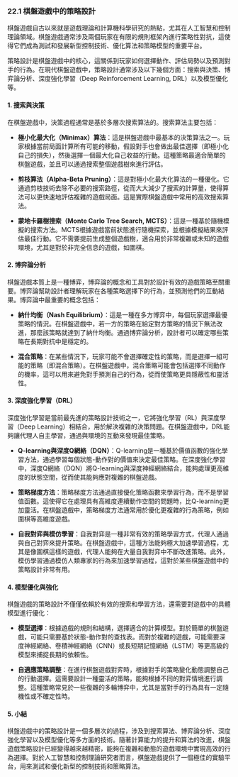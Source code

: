 ### 22.1 棋盤遊戲中的策略設計

棋盤遊戲自古以來就是遊戲理論和計算機科學研究的熱點，尤其在人工智慧和控制理論領域。棋盤遊戲通常涉及兩個玩家在有限的規則框架內進行策略性對抗，這使得它們成為測試和發展新型控制技術、優化算法和策略模型的重要平台。

策略設計是棋盤遊戲中的核心，這關係到玩家如何選擇動作、評估局勢以及預測對手的行為。在現代棋盤遊戲中，策略設計通常涉及以下幾個方面：搜索與決策、博弈論分析、深度強化學習（Deep Reinforcement Learning, DRL）以及模型優化等。

#### 1. 搜索與決策

在棋盤遊戲中，決策過程通常是基於多層次搜索算法的。搜索算法主要包括：

- **極小化最大化（Minimax）算法**：這是棋盤遊戲中最基本的決策算法之一。玩家根據當前局面計算所有可能的移動，假設對手也會做出最佳選擇（即極小化自己的損失），然後選擇一個最大化自己收益的行動。這種策略最適合簡單的棋盤遊戲，並且可以通過搜索整個遊戲樹來進行評估。

- **剪枝算法（Alpha-Beta Pruning）**：這是對極小化最大化算法的一種優化。它通過剪枝技術去除不必要的搜索路徑，從而大大減少了搜索的計算量，使得算法可以更快速地評估複雜的遊戲局面。這是實際棋盤遊戲中常用的高效搜索算法。

- **蒙地卡羅樹搜索（Monte Carlo Tree Search, MCTS）**：這是一種基於隨機模擬的搜索方法。MCTS根據遊戲當前狀態進行隨機探索，並根據模擬結果來評估最佳行動。它不需要提前生成整個遊戲樹，適合用於非常複雜或未知的遊戲環境，尤其是對於非完全信息的遊戲，如圍棋。

#### 2. 博弈論分析

棋盤遊戲本質上是一種博弈，博弈論的概念和工具對於設計有效的遊戲策略至關重要。博弈論幫助設計者理解玩家在各種策略選擇下的行為，並預測他們的互動結果。博弈論中最重要的概念包括：

- **納什均衡（Nash Equilibrium）**：這是一種在多方博弈中，每個玩家選擇最優策略的情況。在棋盤遊戲中，若一方的策略在給定對方策略的情況下無法改進，那麼該策略就達到了納什均衡。通過博弈論分析，設計者可以確定哪些策略在長期對抗中是穩定的。

- **混合策略**：在某些情況下，玩家可能不會選擇確定性的策略，而是選擇一組可能的策略（即混合策略）。在棋盤遊戲中，混合策略可能會包括選擇不同動作的機率，這可以用來避免對手預測自己的行為，從而使策略更具隱蔽性和靈活性。

#### 3. 深度強化學習（DRL）

深度強化學習是當前最先進的策略設計技術之一，它將強化學習（RL）與深度學習（Deep Learning）相結合，用於解決複雜的決策問題。在棋盤遊戲中，DRL能夠讓代理人自主學習，通過與環境的互動來發現最佳策略。

- **Q-learning與深度Q網絡（DQN）**：Q-learning是一種基於價值函數的強化學習方法，通過學習每個狀態-動作對的價值來決定最佳策略。在深度強化學習中，深度Q網絡（DQN）將Q-learning與深度神經網絡結合，能夠處理更高維度的狀態空間，從而使其能夠應對複雜的棋盤遊戲。

- **策略梯度方法**：策略梯度方法通過直接優化策略函數來學習行為，而不是學習值函數。這使得它在處理具有高維度連續動作空間的問題時，比Q-learning更加靈活。在棋盤遊戲中，策略梯度方法通常用於優化更複雜的行為策略，例如圍棋等高維度遊戲。

- **自我對弈與模仿學習**：自我對弈是一種非常有效的策略學習方式，代理人通過與自己對弈來提升策略。在棋盤遊戲中，這種方法能夠極大加速學習過程，尤其是像圍棋這樣的遊戲，代理人能夠在大量自我對弈中不斷改進策略。此外，模仿學習通過模仿人類專家的行為來加速學習過程，這對於某些棋盤遊戲中的策略設計非常有用。

#### 4. 模型優化與強化

棋盤遊戲的策略設計不僅僅依賴於有效的搜索和學習方法，還需要對遊戲中的具體模型進行優化：

- **模型選擇**：根據遊戲的規則和結構，選擇適合的計算模型。對於簡單的棋盤遊戲，可能只需要基於狀態-動作對的查找表。而對於複雜的遊戲，可能需要深度神經網絡、卷積神經網絡（CNN）或長短期記憶網絡（LSTM）等更高級的模型來捕捉長期的依賴性。

- **自適應策略調整**：在進行棋盤遊戲對弈時，根據對手的策略變化動態調整自己的行動選擇。這需要設計一種靈活的策略，能夠根據不同的對弈情境進行調整。這種策略常見於一些復雜的多輪博弈中，尤其是當對手的行為具有一定隨機性或不確定性時。

#### 5. 小結

棋盤遊戲中的策略設計是一個多層次的過程，涉及到搜索算法、博弈論分析、深度強化學習以及模型優化等多方面的技術。隨著計算能力的提升和算法的改進，棋盤遊戲策略設計已經變得越來越精密，能夠在複雜和動態的遊戲環境中實現高效的行為選擇。對於人工智慧和控制理論研究者而言，棋盤遊戲提供了一個極佳的實驗平台，用來測試和優化新型的控制技術和策略算法。